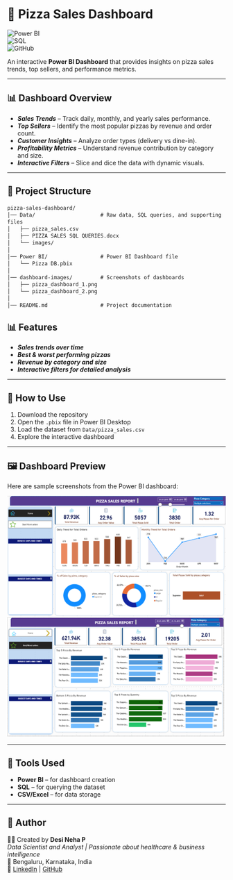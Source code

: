 # 🍕 Pizza Sales Dashboard  

![Power BI](https://img.shields.io/badge/Power%20BI-Dashboard-F2C811?logo=powerbi&logoColor=black)  
![SQL](https://img.shields.io/badge/SQL-Queries-4479A1?logo=postgresql&logoColor=white)  
![GitHub](https://img.shields.io/badge/GitHub-Repository-181717?logo=github)  

An interactive **Power BI Dashboard** that provides insights on pizza sales trends, top sellers, and performance metrics.  

---

## 📊 Dashboard Overview  

- ***Sales Trends*** – Track daily, monthly, and yearly sales performance.  
- ***Top Sellers*** – Identify the most popular pizzas by revenue and order count.  
- ***Customer Insights*** – Analyze order types (delivery vs dine-in).  
- ***Profitability Metrics*** – Understand revenue contribution by category and size.  
- ***Interactive Filters*** – Slice and dice the data with dynamic visuals.  

---

## 📂 Project Structure  

```text
pizza-sales-dashboard/
│── Data/                     # Raw data, SQL queries, and supporting files
│   ├── pizza_sales.csv
│   ├── PIZZA SALES SQL QUERIES.docx
│   └── images/
│
│── Power BI/                 # Power BI Dashboard file
│   └── Pizza DB.pbix
│
│── dashboard-images/         # Screenshots of dashboards
│   ├── pizza_dashboard_1.png
│   └── pizza_dashboard_2.png
│
│── README.md                 # Project documentation
```

## 📊 Features  

- ***Sales trends over time***  
- ***Best & worst performing pizzas***  
- ***Revenue by category and size***  
- ***Interactive filters for detailed analysis***  

---

## 🚀 How to Use  

1. Download the repository  
2. Open the `.pbix` file in Power BI Desktop  
3. Load the dataset from `Data/pizza_sales.csv`  
4. Explore the interactive dashboard  

---

## 🖼️ Dashboard Preview  

Here are sample screenshots from the Power BI dashboard:  

![Dashboard 1](dashboard-images/pizza_dashboard_1.png)  
![Dashboard 2](dashboard-images/pizza_dashboard_2.png)  

---

## 📌 Tools Used  

- **Power BI** – for dashboard creation  
- **SQL** – for querying the dataset  
- **CSV/Excel** – for data storage  

---
 

## 📌 Author  

👩‍💻 Created by **Desi Neha P**  
_Data Scientist and Analyst | Passionate about healthcare & business intelligence_  
📍 Bengaluru, Karnataka, India  
🔗 [LinkedIn](https://www.linkedin.com/in/desi-neha-prakash-652605326/) | [GitHub](https://github.com/Desi-Neha/patient-waitlist-dashboard)  



